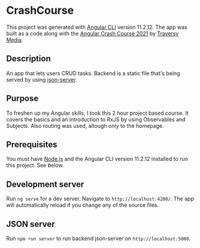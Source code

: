 # CrashCourse

This project was generated with [Angular CLI](https://github.com/angular/angular-cli) version 11.2.12.
The app was built as a code along with the [Angular Crash Course 2021](https://www.youtube.com/watch?v=3dHNOWTI7H8) by [Traversy Media](https://traversymedia.com).

## Description

An app that lets users CRUD tasks. Backend is a static file that's being served by using [json-server](https://www.npmjs.com/package/json-server).

## Purpose

To freshen up my Angular skills, I took this 2 hour project based course. It covers the basics and an introduction to RxJS by using Observables and Subjects.
Also routing was used, altough only to the homepage.

## Prerequisites

You must have [Node.js](https://nodejs.org/en/) and the Angular CLI version 11.2.12 installed to run this project. See below.

## Development server

Run `ng serve` for a dev server. Navigate to `http://localhost:4200/`. The app will automatically reload if you change any of the source files.

## JSON server

Run `npm run server` to run backend json-server on `http://localhost:5000`.
